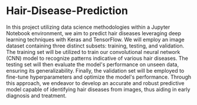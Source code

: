 # Hair-Disease-Prediction
In this project utilizing data science methodologies within a Jupyter Notebook environment, we aim to predict hair diseases leveraging deep learning techniques with Keras and TensorFlow. We will employ an image dataset containing three distinct subsets: training, testing, and validation. The training set will be utilized to train our convolutional neural network (CNN) model to recognize patterns indicative of various hair diseases. The testing set will then evaluate the model's performance on unseen data, ensuring its generalizability. Finally, the validation set will be employed to fine-tune hyperparameters and optimize the model's performance. Through this approach, we endeavor to develop an accurate and robust predictive model capable of identifying hair diseases from images, thus aiding in early diagnosis and treatment.
